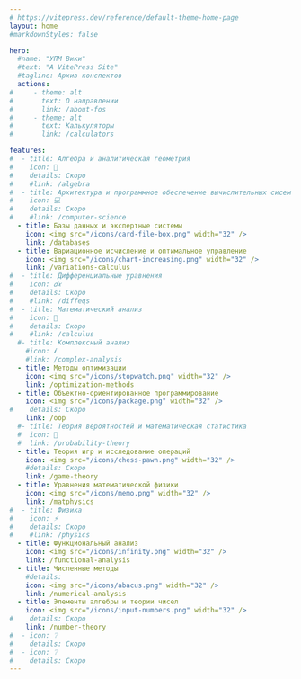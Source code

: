 ```yaml
---
# https://vitepress.dev/reference/default-theme-home-page
layout: home
#markdownStyles: false

hero:
  #name: "УПМ Вики"
  #text: "A VitePress Site"
  #tagline: Архив конспектов
  actions:
#     - theme: alt
#       text: О направлении
#       link: /about-fos
#     - theme: alt
#       text: Калькуляторы
#       link: /calculators

features:
#  - title: Алгебра и аналитическая геометрия
#    icon: 📏
#    details: Скоро
#    #link: /algebra
#  - title: Архитектура и программное обеспечение вычислительных сисем
#    icon: 💻
#    details: Скоро
#    #link: /computer-science
  - title: Базы данных и экспертные системы
    icon: <img src="/icons/card-file-box.png" width="32" />
    link: /databases
  - title: Вариационное исчисление и оптимальное управление
    icon: <img src="/icons/chart-increasing.png" width="32" />
    link: /variations-calculus
#  - title: Дифференциальные уравнения
#    icon: 𝑑𝑥
#    details: Скоро
#    #link: /diffeqs
#  - title: Математический анализ
#    icon: 🔎
#    details: Скоро
#    #link: /calculus
  #- title: Комплексный анализ
    #icon: 𝒊
    #link: /complex-analysis
  - title: Методы оптимизации
    icon: <img src="/icons/stopwatch.png" width="32" />
    link: /optimization-methods
  - title: Объектно-ориентированное программирование
    icon: <img src="/icons/package.png" width="32" />
#    details: Скоро
    link: /oop
  #- title: Теория вероятностей и математическая статистика
  #  icon: 🎲
  #  link: /probability-theory
  - title: Теория игр и исследование операций
    icon: <img src="/icons/chess-pawn.png" width="32" />
    #details: Скоро
    link: /game-theory
  - title: Уравнения математической физики
    icon: <img src="/icons/memo.png" width="32" />
    link: /matphysics
#  - title: Физика
#    icon: ⚡
#    details: Скоро
#    #link: /physics
  - title: Функциональный анализ
    icon: <img src="/icons/infinity.png" width="32" />
    link: /functional-analysis
  - title: Численные методы
    #details: 
    icon: <img src="/icons/abacus.png" width="32" />
    link: /numerical-analysis
  - title: Элементы алгебры и теории чисел
    icon: <img src="/icons/input-numbers.png" width="32" />
#    details: Скоро
    link: /number-theory
#  - icon: ❔
#    details: Скоро
#  - icon: ❔
#    details: Скоро
---
```


<script setup>
document.title = "УПМ Вики";
</script>

<!--<script setup>
import { VPButton } from 'vitepress/theme';
</script>

<VPButton text="123" />-->